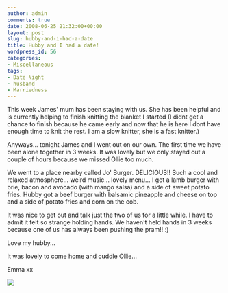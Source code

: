 ```yaml
---
author: admin
comments: true
date: 2008-06-25 21:32:00+00:00
layout: post
slug: hubby-and-i-had-a-date
title: Hubby and I had a date!
wordpress_id: 56
categories:
- Miscellaneous
tags:
- Date Night
- husband
- Marriedness
---
```


This week James' mum has been staying with us. She has been helpful and is currently helping to finish knitting the blanket I started (I didnt get a chance to finish because he came early and now that he is here I dont have enough time to knit the rest. I am a slow knitter, she is a fast knitter.)  
  
Anyways... tonight James and I went out on our own. The first time we have been alone together in 3 weeks. It was lovely but we only stayed out a couple of hours because we missed Ollie too much.  
  
We went to a place nearby called Jo' Burger. DELICIOUS!! Such a cool and relaxed atmosphere... weird music... lovely menu... I got a lamb burger with brie, bacon and avocado (with mango salsa) and a side of sweet potato fries. Hubby got a beef burger with balsamic pineapple and cheese on top and a side of potato fries and corn on the cob.  
  


It was nice to get out and talk just the two of us for a little while. I have to admit it felt so strange holding hands. We haven't held hands in 3 weeks because one of us has always been pushing the pram!! :)

  


Love my hubby...

  


It was lovely to come home and cuddle Ollie...

  


Emma xx

![](https://blogger.googleusercontent.com/tracker/251139911615938991-5799205003668907023?l=www.outmumbered.com)
